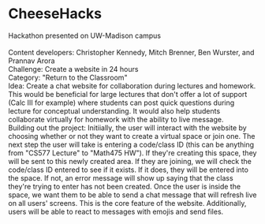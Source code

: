 # CheeseHacks
Hackathon presented on UW-Madison campus<br />
<br />
Content developers: Christopher Kennedy, Mitch Brenner, Ben Wurster, and Prannav Arora<br />
Challenge: Create a website in 24 hours<br />
Category: "Return to the Classroom"<br />
Idea: Create a chat website for collaboration during lectures and homework. This would be beneficial for large lectures that don't offer a lot of support (Calc III for example) where students can post quick questions during lecture for conceptual understanding. It would also help students collaborate virtually for homework with the ability to live message.<br />
Building out the project: Initiially, the user will interact with the website by choosing whether or not they want to create a virtual space or join one. The next step the user will take is entering a code/class ID (this can be anything from "CS577 Lecture" to "Math475 HW"). If they're creating this space, they will be sent to this newly created area. If they are joining, we will check the code/class ID entered to see if it exists. If it does, they will be entered into the space. If not, an error message will show up saying that the class they're trying to enter has not been created. Once the user is inside the space, we want them to be able to send a chat message that will refresh live on all users' screens. This is the core feature of the website. Additionally, users will be able to react to messages with emojis and send files.
